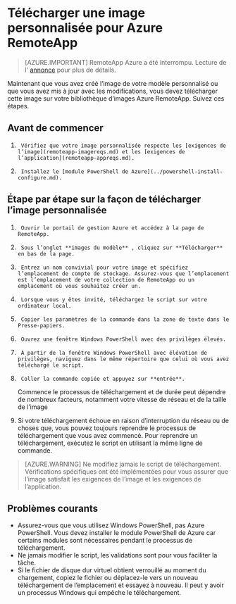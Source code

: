 
<properties
    pageTitle="Télécharger une image personnalisée pour Azure RemoteApp | Microsoft Azure"
    description="Découvrez comment télécharger une image personnalisée pour Azure RemoteApp"
    services="remoteapp"
    documentationCenter=""
    authors="ericorman"
    manager="mbaldwin" />

<tags
    ms.service="remoteapp"
    ms.workload="compute"
    ms.tgt_pltfrm="na"
    ms.devlang="na"
    ms.topic="article"
    ms.date="08/15/2016"
    ms.author="ericor" />



# <a name="upload-a-custom-image-for-azure-remoteapp"></a>Télécharger une image personnalisée pour Azure RemoteApp

> [AZURE.IMPORTANT]
> RemoteApp Azure a été interrompu. Lecture de l' [annonce](https://go.microsoft.com/fwlink/?linkid=821148) pour plus de détails.

Maintenant que vous avez créé l’image de votre modèle personnalisé ou que vous avez mis à jour avec les modifications, vous devez télécharger cette image sur votre bibliothèque d’images Azure RemoteApp. Suivez ces étapes.


## <a name="before-you-start"></a>Avant de commencer

1.      Vérifiez que votre image personnalisée respecte les [exigences de l’image](remoteapp-imagereqs.md) et les [exigences de l’application](remoteapp-appreqs.md).
2.      Installez le [module PowerShell de Azure](../powershell-install-configure.md).

## <a name="step-by-step-on-how-to-upload-custom-image"></a>Étape par étape sur la façon de télécharger l’image personnalisée

1.      Ouvrir le portail de gestion Azure et accédez à la page de RemoteApp.
2.      Sous l’onglet **images du modèle** , cliquez sur **Télécharger** en bas de la page.
4.      Entrez un nom convivial pour votre image et spécifiez l’emplacement de compte de stockage. Assurez-vous que l’emplacement est l’emplacement de votre collection de RemoteApp ou un emplacement où vous souhaitez créer un.
5.      Lorsque vous y êtes invité, téléchargez le script sur votre ordinateur local.
6.      Copier les paramètres de la commande dans la zone de texte dans le Presse-papiers.
7.      Ouvrez une fenêtre Windows PowerShell avec des privilèges élevés.
8.      À partir de la fenêtre Windows PowerShell avec élévation de privilèges, naviguez dans le même répertoire que celui où vous avez téléchargé le script.
9.      Coller la commande copiée et appuyez sur **entrée**.

    Commence le processus de téléchargement et de durée peut dépendre de nombreux facteurs, notamment votre vitesse de réseau et de la taille de l’image

11.    Si votre téléchargement échoue en raison d’interruption du réseau ou de choses que, vous pouvez toujours reprendre le processus de téléchargement que vous avez commencé. Pour reprendre un téléchargement, exécutez le script en utilisant la même ligne de commande.

> [AZURE.WARNING] Ne modifiez jamais le script de téléchargement. Vérifications spécifiques ont été implémentées pour vous assurer que l’image satisfait les exigences de l’image et les exigences de l’application.

## <a name="common-problems"></a>Problèmes courants

- Assurez-vous que vous utilisez Windows PowerShell, pas Azure PowerShell. Vous devez installer le module PowerShell de Azure car certains modules sont nécessaires pendant le processus de téléchargement.
- Ne jamais modifier le script, les validations sont pour vous faciliter la tâche.
- Si le fichier de disque dur virtuel obtient verrouillé au moment du chargement, copiez le fichier ou déplacez-le vers un nouveau téléchargement de l’emplacement et essayez à nouveau. Il peut y avoir un processus Windows qui empêche le téléchargement.  
